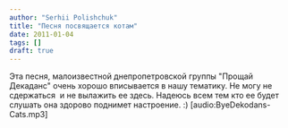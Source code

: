 ```yaml
---
author: "Serhii Polishchuk"
title: "Песня посвящается котам"
date: 2011-01-04
tags: []
draft: true
---
```

<!--more-->
Эта песня, малоизвестной днепропетровской группы "Прощай Декаданс" очень хорошо вписывается в нашу тематику. Не могу не сдержаться  и не вылажить ее здесь. Надеюсь всем тем кто ее будет слушать она здорово поднимет настроение. :) \[audio:ByeDekodans-Cats.mp3\]
